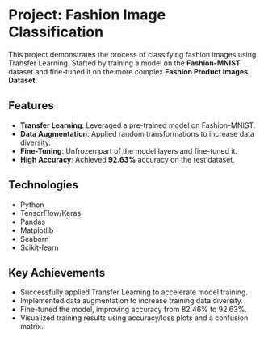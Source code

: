 # Project: Fashion Image Classification

This project demonstrates the process of classifying fashion images using Transfer Learning. Started by training a model on the **Fashion-MNIST** dataset and fine-tuned it on the more complex **Fashion Product Images Dataset**.

## Features
- **Transfer Learning**: Leveraged a pre-trained model on Fashion-MNIST.
- **Data Augmentation**: Applied random transformations to increase data diversity.
- **Fine-Tuning**: Unfrozen part of the model layers and fine-tuned it.
- **High Accuracy**: Achieved **92.63%** accuracy on the test dataset.

## Technologies
- Python
- TensorFlow/Keras
- Pandas
- Matplotlib
- Seaborn
- Scikit-learn

## Key Achievements
- Successfully applied Transfer Learning to accelerate model training.
- Implemented data augmentation to increase training data diversity.
- Fine-tuned the model, improving accuracy from 82.46% to 92.63%.
- Visualized training results using accuracy/loss plots and a confusion matrix.
